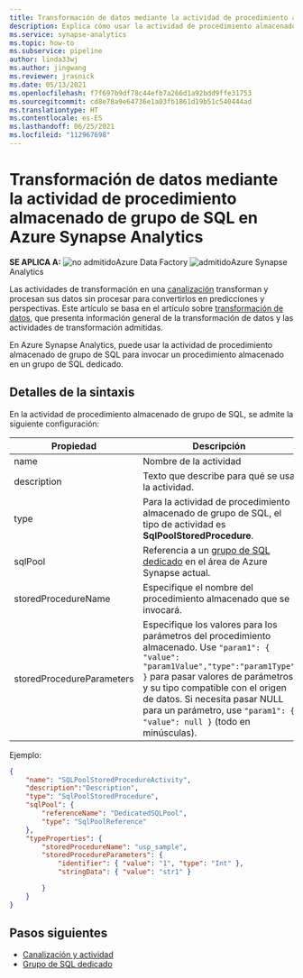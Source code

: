 ```yaml
---
title: Transformación de datos mediante la actividad de procedimiento almacenado de grupo de SQL
description: Explica cómo usar la actividad de procedimiento almacenado de grupo de SQL para invocar un procedimiento almacenado en Azure Synapse Analytics.
ms.service: synapse-analytics
ms.topic: how-to
ms.subservice: pipeline
author: linda33wj
ms.author: jingwang
ms.reviewer: jrasnick
ms.date: 05/13/2021
ms.openlocfilehash: f7f697b9df78c44efb7a266d1a92bdd9ffe31753
ms.sourcegitcommit: cd8e78a9e64736e1a03fb1861d19b51c540444ad
ms.translationtype: HT
ms.contentlocale: es-ES
ms.lasthandoff: 06/25/2021
ms.locfileid: "112967698"
---
```

# <a name="transform-data-by-using-sql-pool-stored-procedure-activity-in-azure-synapse-analytics"></a>Transformación de datos mediante la actividad de procedimiento almacenado de grupo de SQL en Azure Synapse Analytics

<Token>**SE APLICA A:** ![no admitido](../media/applies-to/no.png)Azure Data Factory ![admitido](../media/applies-to/yes.png)Azure Synapse Analytics</Token> 

Las actividades de transformación en una [canalización](../../data-factory/concepts-pipelines-activities.md) transforman y procesan sus datos sin procesar para convertirlos en predicciones y perspectivas. Este artículo se basa en el artículo sobre [transformación de datos](../../data-factory/transform-data.md), que presenta información general de la transformación de datos y las actividades de transformación admitidas.

En Azure Synapse Analytics, puede usar la actividad de procedimiento almacenado de grupo de SQL para invocar un procedimiento almacenado en un grupo de SQL dedicado.

## <a name="syntax-details"></a>Detalles de la sintaxis

En la actividad de procedimiento almacenado de grupo de SQL, se admite la siguiente configuración:

| Propiedad                  | Descripción                              | Obligatorio |
| ------------------------- | ---------------------------------------- | -------- |
| name                      | Nombre de la actividad                     | Sí      |
| description               | Texto que describe para qué se usa la actividad. | No       |
| type                      | Para la actividad de procedimiento almacenado de grupo de SQL, el tipo de actividad es **SqlPoolStoredProcedure**. | Sí      |
| sqlPool         | Referencia a un [grupo de SQL dedicado](../sql/overview-architecture.md) en el área de Azure Synapse actual. | Sí      |
| storedProcedureName       | Especifique el nombre del procedimiento almacenado que se invocará. | Sí      |
| storedProcedureParameters | Especifique los valores para los parámetros del procedimiento almacenado. Use `"param1": { "value": "param1Value","type":"param1Type" }` para pasar valores de parámetros y su tipo compatible con el origen de datos. Si necesita pasar NULL para un parámetro, use `"param1": { "value": null }` (todo en minúsculas). | No       |

Ejemplo:

```json
{
    "name": "SQLPoolStoredProcedureActivity",
    "description":"Description",
    "type": "SqlPoolStoredProcedure",
    "sqlPool": {
        "referenceName": "DedicatedSQLPool",
        "type": "SqlPoolReference"
    },
    "typeProperties": {
        "storedProcedureName": "usp_sample",
        "storedProcedureParameters": {
            "identifier": { "value": "1", "type": "Int" },
            "stringData": { "value": "str1" }

        }
    }
}
```

## <a name="next-steps"></a>Pasos siguientes
 
- [Canalización y actividad](../../data-factory/concepts-pipelines-activities.md)
- [Grupo de SQL dedicado](../sql-data-warehouse/sql-data-warehouse-overview-what-is.md)
